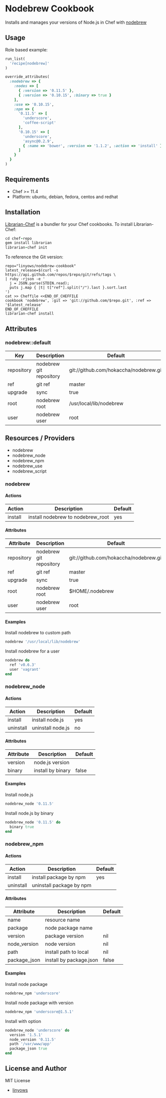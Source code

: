 Nodebrew Cookbook
=================

Installs and manages your versions of Node.js in Chef with [nodebrew][nodebrew]

Usage
-----

Role based example:

```ruby
run_list(
  'recipe[nodebrew]'
)

override_attributes(
  :nodebrew => {
    :nodes => [
      { :version => '0.11.5' },
      { :version => '0.10.15', :binary => true }
    ],
    :use => '0.10.15',
    :npm => {
      '0.11.5' => [
        'underscore',
        'coffee-script'
      ],
      '0.10.15' => [
        'underscore',
        'async@0.2.9',
        { :name => 'bower', :version => '1.1.2', :action => 'install' }
      ]
    }
  }
)
```

Requirements
------------

- Chef >= 11.4
- Platform: ubuntu, debian, fedora, centos and redhat

Installation
------------

[Librarian-Chef][librarian] is a bundler for your Chef cookbooks. To install Librarian-Chef:

```ruby
cd chef-repo
gem install librarian
librarian-chef init
```

To reference the Git version:

```log
repo="linyows/nodebrew-cookbook"
latest_release=$(curl -s https://api.github.com/repos/$repo/git/refs/tags \
| ruby -rjson -e '
  j = JSON.parse(STDIN.read);
  puts j.map { |t| t["ref"].split("/").last }.sort.last
')
cat >> Cheffile <<END_OF_CHEFFILE
cookbook 'nodebrew', :git => 'git://github.com/$repo.git', :ref => '$latest_release'
END_OF_CHEFFILE
librarian-chef install
```

Attributes
----------

### nodebrew::default

Key        | Description             | Default
---        | -----------             | -------
repository | nodebrew git repository | git://github.com/hokaccha/nodebrew.git
ref        | git ref                 | master
upgrade    | sync                    | true
root       | nodebrew root           | /usr/local/lib/nodebrew
user       | nodebrew user           | root

Resources / Providers
---------------------

- nodebrew
- nodebrew_node
- nodebrew_npm
- nodebrew_use
- nodebrew_script

### nodebrew

#### Actions

Action  | Description                       | Default
------  | -----------                       | -------
install | install nodebrew to nodebrew_root | yes

#### Attributes

Attribute  | Description             | Default
---------  | -----------             | -------
repository | nodebrew git repository | git://github.com/hokaccha/nodebrew.git
ref        | git ref                 | master
upgrade    | sync                    | true
root       | nodebrew root           | $HOME/.nodebrew
user       | nodebrew user           | root

#### Examples

Install nodebrew to custom path

```ruby
nodebrew '/usr/local/lib/nodebrew'
```

Install nodebrew for a user

```ruby
nodebrew do
  ref 'v0.6.3'
  user 'vagrant'
end
```

### nodebrew_node

#### Actions

Action  | Description     | Default
------  | -----------     | -------
install | install node.js | yes
uninstall | uninstall node.js | no

#### Attributes

Attribute | Description       | Default
--------- | -----------       | -------
version   | node.js version   |
binary    | install by binary | false

#### Examples

Install node.js

```ruby
nodebrew_node '0.11.5'
```

Install node.js by binary

```ruby
nodebrew_node '0.11.5' do
  binary true
end
```

### nodebrew_npm

#### Actions

Action    | Description              | Default
------    | -----------              | -------
install   | install package by npm   | yes
uninstall | uninstall package by npm |

#### Attributes

Attribute    | Description             | Default
---------    | -----------             | -------
name         | resource name           |
package      | node package name       |
version      | package version         | nil
node_version | node version            | nil
path         | install path to local   | nil
package_json | install by package.json | false

#### Examples

Install node package

```ruby
nodebrew_npm 'underscore'
```

Install node package with version

```ruby
nodebrew_npm 'underscore@1.5.1'
```
Install with option

```ruby
nodebrew_node 'underscore' do
  version '1.5.1'
  node_version '0.11.5'
  path '/var/www/app'
  package_json true
end
```

License and Author
------------------

MIT License

- [linyows][linyows]

[nodebrew]: https://github.com/hokaccha/nodebrew
[librarian]: https://github.com/applicationsonline/librarian#readme
[linyows]: https://github.com/linyows
